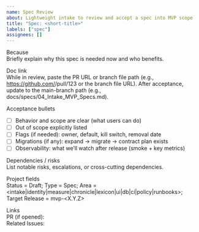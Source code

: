 ```yaml
---
name: Spec Review
about: Lightweight intake to review and accept a spec into MVP scope
title: "Spec: <short-title>"
labels: ["spec"]
assignees: []
---
```


Because  
Briefly explain why this spec is needed now and who benefits.

Doc link  
While in review, paste the PR URL or branch file path (e.g., https://github.com/<repo>/pull/123 or the branch file URL). After acceptance, update to the main-branch path (e.g., docs/specs/04_Intake_MVP_Specs.md).

Acceptance bullets  
- [ ] Behavior and scope are clear (what users can do)  
- [ ] Out of scope explicitly listed  
- [ ] Flags (if needed): owner, default, kill switch, removal date  
- [ ] Migrations (if any): expand → migrate → contract plan exists  
- [ ] Observability: what we’ll watch after release (smoke + key metrics)

Dependencies / risks  
List notable risks, escalations, or cross-cutting dependencies.

Project fields  
Status = Draft; Type = Spec; Area = <intake|identity|measure|chronicle|lexicon|ui|db|ci|policy|runbooks>; Target Release = mvp-<X.Y.Z>

Links  
PR (if opened):  
Related Issues:
